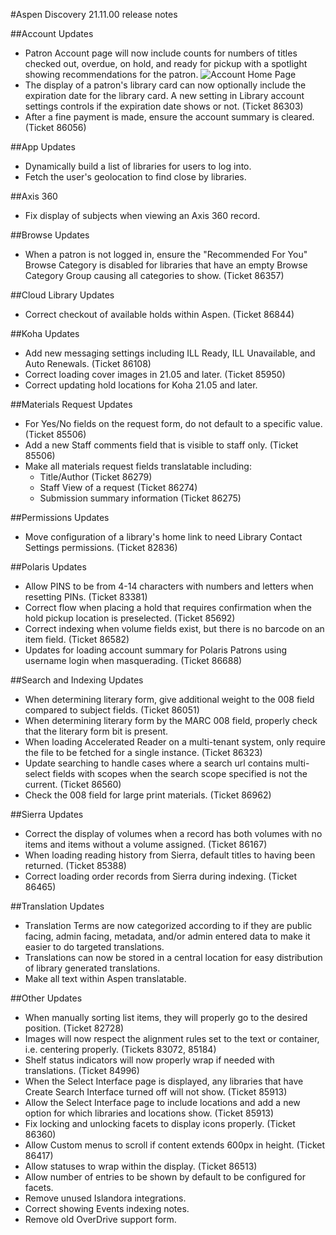 #Aspen Discovery 21.11.00 release notes

##Account Updates
- Patron Account page will now include counts for numbers of titles checked out, overdue, on hold, and ready for pickup with a spotlight showing recommendations for the patron. 
  ![Account Home Page](/release_notes/images/21_11_00_account_home.png)
- The display of a patron's library card can now optionally include the expiration date for the library card. A new setting in Library account settings controls if the expiration date shows or not.  (Ticket 86303)   
- After a fine payment is made, ensure the account summary is cleared. (Ticket 86056)

##App Updates
- Dynamically build a list of libraries for users to log into.
- Fetch the user's geolocation to find close by libraries.

##Axis 360
- Fix display of subjects when viewing an Axis 360 record.

##Browse Updates
- When a patron is not logged in, ensure the "Recommended For You" Browse Category is disabled for libraries that have an empty Browse Category Group causing all categories to show. (Ticket 86357)

##Cloud Library Updates
- Correct checkout of available holds within Aspen. (Ticket 86844)

##Koha Updates
- Add new messaging settings including ILL Ready, ILL Unavailable, and Auto Renewals. (Ticket 86108)
- Correct loading cover images in 21.05 and later. (Ticket 85950)
- Correct updating hold locations for Koha 21.05 and later. 

##Materials Request Updates
- For Yes/No fields on the request form, do not default to a specific value. (Ticket 85506)
- Add a new Staff comments field that is visible to staff only. (Ticket 85506)
- Make all materials request fields translatable including:
  - Title/Author (Ticket 86279)
  - Staff View of a request (Ticket 86274)
  - Submission summary information (Ticket 86275)

##Permissions Updates
- Move configuration of a library's home link to need Library Contact Settings permissions. (Ticket 82836)

##Polaris Updates
- Allow PINS to be from 4-14 characters with numbers and letters when resetting PINs. (Ticket 83381)
- Correct flow when placing a hold that requires confirmation when the hold pickup location is preselected. (Ticket 85692)
- Correct indexing when volume fields exist, but there is no barcode on an item field. (Ticket 86582)
- Updates for loading account summary for Polaris Patrons using username login when masquerading. (Ticket 86688)

##Search and Indexing Updates
- When determining literary form, give additional weight to the 008 field compared to subject fields. (Ticket 86051)
- When determining literary form by the MARC 008 field, properly check that the literary form bit is present.
- When loading Accelerated Reader on a multi-tenant system, only require the file to be fetched for a single instance. (Ticket 86323)
- Update searching to handle cases where a search url contains multi-select fields with scopes when the search scope specified is not the current. (Ticket 86560)
- Check the 008 field for large print materials. (Ticket 86962)

##Sierra Updates
- Correct the display of volumes when a record has both volumes with no items and items without a volume assigned. (Ticket 86167)
- When loading reading history from Sierra, default titles to having been returned.  (Ticket 85388) 
- Correct loading order records from Sierra during indexing. (Ticket 86465)

##Translation Updates
- Translation Terms are now categorized according to if they are public facing, admin facing, metadata, and/or admin entered data to make it easier to do targeted translations. 
- Translations can now be stored in a central location for easy distribution of library generated translations. 
- Make all text within Aspen translatable. 

##Other Updates
- When manually sorting list items, they will properly go to the desired position. (Ticket 82728)
- Images will now respect the alignment rules set to the text or container, i.e. centering properly. (Tickets 83072, 85184)
- Shelf status indicators will now properly wrap if needed with translations. (Ticket 84996)
- When the Select Interface page is displayed, any libraries that have Create Search Interface turned off will not show. (Ticket 85913) 
- Allow the Select Interface page to include locations and add a new option for which libraries and locations show. (Ticket 85913)
- Fix locking and unlocking facets to display icons properly. (Ticket 86360)
- Allow Custom menus to scroll if content extends 600px in height. (Ticket 86417)
- Allow statuses to wrap within the display. (Ticket 86513)
- Allow number of entries to be shown by default to be configured for facets. 
- Remove unused Islandora integrations.
- Correct showing Events indexing notes.
- Remove old OverDrive support form.